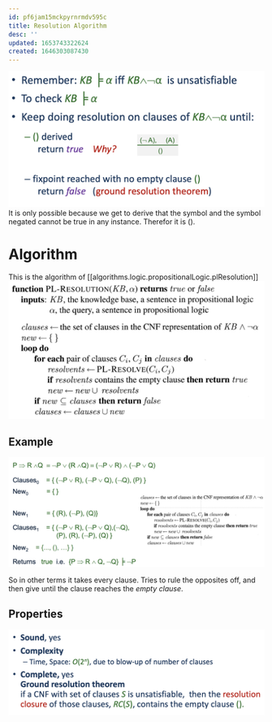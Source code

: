 ```yaml
---
id: pf6jam15mckpyrnrmdv595c
title: Resolution Algorithm
desc: ''
updated: 1653743322624
created: 1646303087430
---
```

![](./assets/images/2022-03-03-11-25-04.png)
It is only possible because we get to derive that the symbol and the symbol negated cannot be true in any instance. Therefor it is $()$.

# Algorithm
This is the algorithm of [[algorithms.logic.propositionalLogic.plResolution]]
![](./assets/images/2022-03-03-11-25-17.png)

## Example
![](./assets/images/2022-03-03-11-30-31.png)

So in other terms it takes every clause. Tries to rule the opposites off, and then give until the clause reaches the *empty clause*.

## Properties 
![](./assets/images/2022-03-03-11-34-38.png)